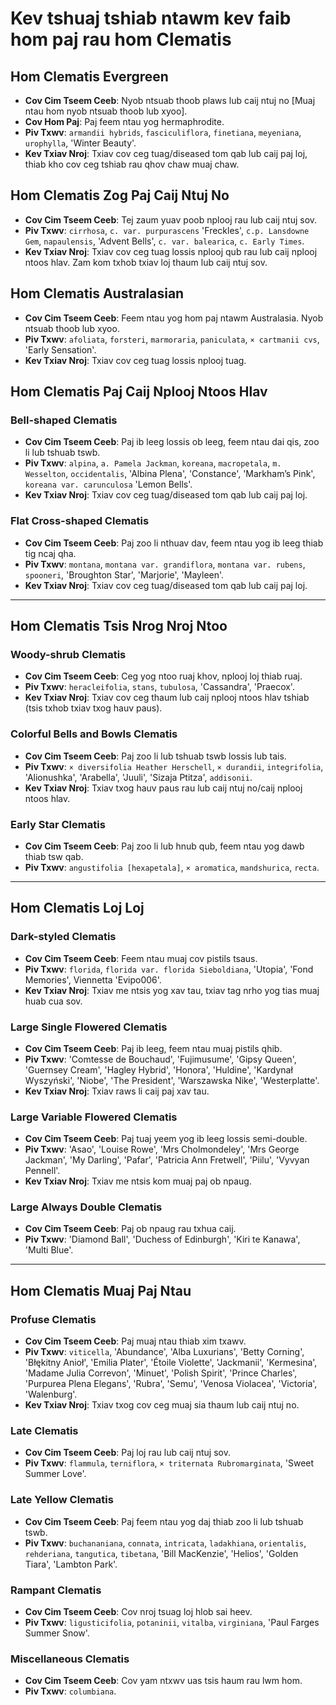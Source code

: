 # Kev tshuaj tshiab ntawm kev faib hom paj rau hom **Clematis**

## Hom **Clematis** Evergreen
- **Cov Cim Tseem Ceeb**: Nyob ntsuab thoob plaws lub caij ntuj no [Muaj ntau hom nyob ntsuab thoob lub xyoo].
- **Cov Hom Paj**: Paj feem ntau yog hermaphrodite.
- **Piv Txwv**: `armandii hybrids`, `fasciculiflora`, `finetiana`, `meyeniana`, `urophylla`, 'Winter Beauty'.
- **Kev Txiav Nroj**: Txiav cov ceg tuag/diseased tom qab lub caij paj loj, thiab kho cov ceg tshiab rau qhov chaw muaj chaw.

## Hom **Clematis** Zog Paj Caij Ntuj No
- **Cov Cim Tseem Ceeb**: Tej zaum yuav poob nplooj rau lub caij ntuj sov.
- **Piv Txwv**: `cirrhosa`, `c. var. purpurascens` 'Freckles', `c.p. Lansdowne Gem`, `napaulensis`, 'Advent Bells', `c. var. balearica`, `c. Early Times`.
- **Kev Txiav Nroj**: Txiav cov ceg tuag lossis nplooj qub rau lub caij nplooj ntoos hlav. Zam kom txhob txiav loj thaum lub caij ntuj sov.

## Hom **Clematis** Australasian
- **Cov Cim Tseem Ceeb**: Feem ntau yog hom paj ntawm Australasia. Nyob ntsuab thoob lub xyoo.
- **Piv Txwv**: `afoliata`, `forsteri`, `marmoraria`, `paniculata`, `× cartmanii cvs`, 'Early Sensation'.
- **Kev Txiav Nroj**: Txiav cov ceg tuag lossis nplooj tuag.

## Hom **Clematis** Paj Caij Nplooj Ntoos Hlav
### Bell-shaped Clematis
- **Cov Cim Tseem Ceeb**: Paj ib leeg lossis ob leeg, feem ntau dai qis, zoo li lub tshuab tswb.
- **Piv Txwv**: `alpina`, `a. Pamela Jackman`, `koreana`, `macropetala`, `m. Wesselton`, `occidentalis`, 'Albina Plena', 'Constance', 'Markham’s Pink', `koreana var. carunculosa` 'Lemon Bells'.
- **Kev Txiav Nroj**: Txiav cov ceg tuag/diseased tom qab lub caij paj loj.

### Flat Cross-shaped Clematis
- **Cov Cim Tseem Ceeb**: Paj zoo li nthuav dav, feem ntau yog ib leeg thiab tig ncaj qha.
- **Piv Txwv**: `montana`, `montana var. grandiflora`, `montana var. rubens`, `spooneri`, 'Broughton Star', 'Marjorie', 'Mayleen'.
- **Kev Txiav Nroj**: Txiav cov ceg tuag/diseased tom qab lub caij paj loj.

---

## Hom **Clematis** Tsis Nrog Nroj Ntoo
### Woody-shrub Clematis
- **Cov Cim Tseem Ceeb**: Ceg yog ntoo ruaj khov, nplooj loj thiab ruaj.
- **Piv Txwv**: `heracleifolia`, `stans`, `tubulosa`, 'Cassandra', 'Praecox'.
- **Kev Txiav Nroj**: Txiav cov ceg thaum lub caij nplooj ntoos hlav tshiab (tsis txhob txiav txog hauv paus).

### Colorful Bells and Bowls Clematis
- **Cov Cim Tseem Ceeb**: Paj zoo li lub tshuab tswb lossis lub tais.
- **Piv Txwv**: `× diversifolia Heather Herschell`, `× durandii`, `integrifolia`, 'Alionushka', 'Arabella', 'Juuli', 'Sizaja Ptitza', `addisonii`.
- **Kev Txiav Nroj**: Txiav txog hauv paus rau lub caij ntuj no/caij nplooj ntoos hlav.

### Early Star Clematis
- **Cov Cim Tseem Ceeb**: Paj zoo li lub hnub qub, feem ntau yog dawb thiab tsw qab.
- **Piv Txwv**: `angustifolia [hexapetala]`, `× aromatica`, `mandshurica`, `recta`.

---

## Hom **Clematis** Loj Loj
### Dark-styled Clematis
- **Cov Cim Tseem Ceeb**: Feem ntau muaj cov pistils tsaus.
- **Piv Txwv**: `florida`, `florida var. florida Sieboldiana`, 'Utopia', 'Fond Memories', Viennetta 'Evipo006'.
- **Kev Txiav Nroj**: Txiav me ntsis yog xav tau, txiav tag nrho yog tias muaj huab cua sov.

### Large Single Flowered Clematis
- **Cov Cim Tseem Ceeb**: Paj ib leeg, feem ntau muaj pistils qhib.
- **Piv Txwv**: 'Comtesse de Bouchaud', 'Fujimusume', 'Gipsy Queen', 'Guernsey Cream', 'Hagley Hybrid', 'Honora', 'Huldine', 'Kardynał Wyszyński', 'Niobe', 'The President', 'Warszawska Nike', 'Westerplatte'.
- **Kev Txiav Nroj**: Txiav raws li caij paj xav tau.

### Large Variable Flowered Clematis
- **Cov Cim Tseem Ceeb**: Paj tuaj yeem yog ib leeg lossis semi-double.
- **Piv Txwv**: 'Asao', 'Louise Rowe', 'Mrs Cholmondeley', 'Mrs George Jackman', 'My Darling', 'Pafar', 'Patricia Ann Fretwell', 'Piilu', 'Vyvyan Pennell'.
- **Kev Txiav Nroj**: Txiav me ntsis kom muaj paj ob npaug.

### Large Always Double Clematis
- **Cov Cim Tseem Ceeb**: Paj ob npaug rau txhua caij.
- **Piv Txwv**: 'Diamond Ball', 'Duchess of Edinburgh', 'Kiri te Kanawa', 'Multi Blue'.

---

## Hom **Clematis** Muaj Paj Ntau
### Profuse Clematis
- **Cov Cim Tseem Ceeb**: Paj muaj ntau thiab xim txawv.
- **Piv Txwv**: `viticella`, 'Abundance', 'Alba Luxurians', 'Betty Corning', 'Błękitny Anioł', 'Emilia Plater', 'Étoile Violette', 'Jackmanii', 'Kermesina', 'Madame Julia Correvon', 'Minuet', 'Polish Spirit', 'Prince Charles', 'Purpurea Plena Elegans', 'Rubra', 'Semu', 'Venosa Violacea', 'Victoria', 'Walenburg'.
- **Kev Txiav Nroj**: Txiav txog cov ceg muaj sia thaum lub caij ntuj no.

### Late Clematis
- **Cov Cim Tseem Ceeb**: Paj loj rau lub caij ntuj sov.
- **Piv Txwv**: `flammula`, `terniflora`, `× triternata Rubromarginata`, 'Sweet Summer Love'.

### Late Yellow Clematis
- **Cov Cim Tseem Ceeb**: Paj feem ntau yog daj thiab zoo li lub tshuab tswb.
- **Piv Txwv**: `buchananiana`, `connata`, `intricata`, `ladakhiana`, `orientalis`, `rehderiana`, `tangutica`, `tibetana`, 'Bill MacKenzie', 'Helios', 'Golden Tiara', 'Lambton Park'.

### Rampant Clematis
- **Cov Cim Tseem Ceeb**: Cov nroj tsuag loj hlob sai heev.
- **Piv Txwv**: `ligusticifolia`, `potaninii`, `vitalba`, `virginiana`, 'Paul Farges Summer Snow'.

### Miscellaneous Clematis
- **Cov Cim Tseem Ceeb**: Cov yam ntxwv uas tsis haum rau lwm hom.
- **Piv Txwv**: `columbiana`.
